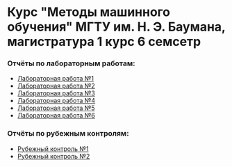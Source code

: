 # Курс "Методы машинного обучения" МГТУ им. Н. Э. Баумана, магистратура 1 курс 6 семсетр

### Отчёты по лабораторным работам:
- [Лабораторная работа №1]()
- [Лабораторная работа №2]()
- [Лабораторная работа №3]()
- [Лабораторная работа №4]()
- [Лабораторная работа №5]()
- [Лабораторная работа №6](f)

### Отчёты по рубежным контролям:
- [Рубежный контроль №1]()
- [Рубежный контроль №2]()
